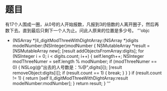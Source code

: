 # 题目

有17个人围成一圈，从0号的人开始报数，凡报到3的倍数的人离开圈子，然后再数下去。直到最后只剩下一个人为止。问此人原来的位置是多少号。
‘’‘objc
- (NSArray *)ll_digitModThreeWithDightArray:(NSArray *)digits modelNumber:(NSInteger)modNumber
{
    NSMutableArray *result = [NSMutableArray new];
    [result addObjectsFromArray:digits];
    for (NSInteger i = 0; i < digits.count; i++) {
        self.length++;
        NSInteger modThreeNumer = self.length % modNumber;
        if (modThreeNumer == 0) {
            NSLog(@"出去的人号数是：%@",digits[i]);
            [result removeObject:digits[i]];
            if (result.count == 1) {
                break;
            }
        }
    }
    if (result.count != 1) {
        return [self ll_digitModThreeWithDightArray:result modelNumber:modNumber];
    }
    return result;
}
’‘’
